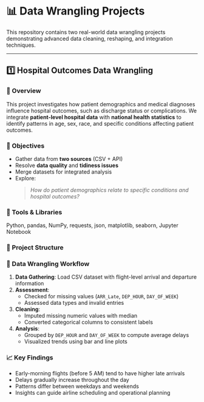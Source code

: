 # 📊 Data Wrangling Projects  

This repository contains two real-world data wrangling projects demonstrating advanced data cleaning, reshaping, and integration techniques.  

---

## 1️⃣ Hospital Outcomes Data Wrangling

### 🧠 Overview  
This project investigates how patient demographics and medical diagnoses influence hospital outcomes, such as discharge status or complications. We integrate **patient-level hospital data** with **national health statistics** to identify patterns in age, sex, race, and specific conditions affecting patient outcomes.

### 🎯 Objectives  
- Gather data from **two sources** (CSV + API)  
- Resolve **data quality** and **tidiness issues**  
- Merge datasets for integrated analysis  
- Explore:  
  > *How do patient demographics relate to specific conditions and hospital outcomes?*

### 🧰 Tools & Libraries  
Python, pandas, NumPy, requests, json, matplotlib, seaborn, Jupyter Notebook  

### 📁 Project Structure  

### 🧮 Data Wrangling Workflow  

1. **Data Gathering**: Load CSV dataset with flight-level arrival and departure information  
2. **Assessment**:  
   - Checked for missing values (`ARR_Late`, `DEP_HOUR`, `DAY_OF_WEEK`)  
   - Assessed data types and invalid entries  
3. **Cleaning**:  
   - Imputed missing numeric values with median  
   - Converted categorical columns to consistent labels  
4. **Analysis**:  
   - Grouped by `DEP_HOUR` and `DAY_OF_WEEK` to compute average delays  
   - Visualized trends using bar and line plots  

### 📈 Key Findings  
- Early-morning flights (before 5 AM) tend to have higher late arrivals  
- Delays gradually increase throughout the day  
- Patterns differ between weekdays and weekends  
- Insights can guide airline scheduling and operational planning  
